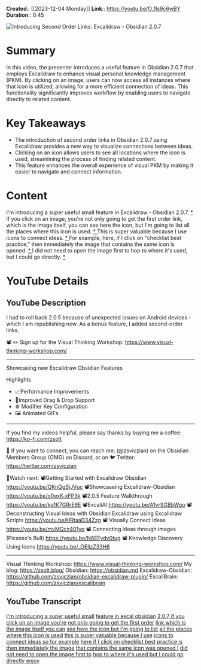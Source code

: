 **Created**:: [[2023-12-04 Monday]]
**Link**:: https://youtu.be/O_1ls9c6wBY
**Duration**:: 0:45

![Introducing Second Order Links: Excalidraw - Obsidian 2.0.7](https://youtu.be/O_1ls9c6wBY)

# Summary
In this video, the presenter introduces a useful feature in Obsidian 2.0.7 that employs Excalidraw to enhance visual personal knowledge management (PKM). By clicking on an image, users can now access all instances where that icon is utilized, allowing for a more efficient connection of ideas. This functionality significantly improves workflow by enabling users to navigate directly to related content.

# Key Takeaways
- The introduction of second order links in Obsidian 2.0.7 using Excalidraw provides a new way to visualize connections between ideas.
- Clicking on an icon allows users to see all locations where the icon is used, streamlining the process of finding related content.
- This feature enhances the overall experience of visual PKM by making it easier to navigate and connect information.

# Content
I'm introducing a super useful small feature in Excalidraw - Obsidian 2.0.7. [* ](https://youtu.be/O_1ls9c6wBY?t=0) If you click on an image, you're not only going to get the first order link, which is the image itself, you can see here the icon, but I'm going to list all the places where this icon is used. [* ](https://youtu.be/O_1ls9c6wBY?t=6) This is super valuable because I use icons to connect ideas. [* ](https://youtu.be/O_1ls9c6wBY?t=21) For example, here, if I click on "checklist best practice," then immediately the image that contains the same icon is opened. [* ](https://youtu.be/O_1ls9c6wBY?t=27) I did not need to open the image first to hop to where it's used, but I could go directly. [* ](https://youtu.be/O_1ls9c6wBY?t=42)

# YouTube Details

## YouTube Description

I had to roll back 2.0.5 because of unexpected issues on Android devices - which I am republishing now. As a bonus feature, I added second-order links.

📽️ ✏️ Sign up for the Visual Thinking Workshop: https://www.visual-thinking-workshop.com/ 

------

Showcasing new Excalidraw Obsidian Features
 
 Highlights
- 📈Performance Improvements
- 🔗Improved Drag & Drop Support
- ⚙ Modifier Key Configuration
- 🖼️ Animated GIFs

------

If you find  my videos helpful, please say thanks by buying me a coffee: https://ko-fi.com/zsolt

📩 If you want to connect, you can reach me: (@zsviczian) on the Obsidian Members Group (OMG) on Discord, or on 🐦 Twitter: https://twitter.com/zsviczian

🍿Watch next: 
📽️Getting Started with Excalidraw Obsidian https://youtu.be/QKnQgSjJVuc
📽️Showcaseing Excalidraw-Obsidian https://youtu.be/o0exK-xFP3k
📽️2.0.5 Feature Walkthrough https://youtu.be/kp1K7GRrE6E
📽️ExcaliAI https://youtu.be/A1vrSGBbWgo
📽️ Deconstructing Visual Ideas with Obsidian Excalidraw using Excalidraw Scripts https://youtu.be/HRtaaD34Zzg
📽️ Visually Connect Ideas https://youtu.be/mvMQcz401yo
📽️ Connecting ideas through images (Picasso's Bull) https://youtu.be/N6EFydv0tug
📽️ Knowledge Discovery Using Icons https://youtu.be/_OEljzZ33H8

-----

Visual Thinking Workshop: https://www.visual-thinking-workshop.com/
My blog: https://zsolt.blog/ 
Obsidian: https://obsidian.md
Excalidraw-Obsidian: https://github.com/zsviczian/obsidian-excalidraw-plugin/
ExcaliBrain: https://github.com/zsviczian/excalibrain

## YouTube Transcript

[I'm introducing a super useful small](https://youtu.be/O_1ls9c6wBY?t=0) [feature in excal obsidian](https://youtu.be/O_1ls9c6wBY?t=2) [2.0.7 if you click on an image you're](https://youtu.be/O_1ls9c6wBY?t=6) [not only going to get the first order](https://youtu.be/O_1ls9c6wBY?t=9) [link which is the image itself you can](https://youtu.be/O_1ls9c6wBY?t=11) [see here the icon but I'm going to list](https://youtu.be/O_1ls9c6wBY?t=14) [all the places where this icon is used](https://youtu.be/O_1ls9c6wBY?t=17) [this is super valuable because I use](https://youtu.be/O_1ls9c6wBY?t=21) [icons to connect ideas so for example](https://youtu.be/O_1ls9c6wBY?t=24) [here if I click on checklist best](https://youtu.be/O_1ls9c6wBY?t=27) [practice is then immediately the image](https://youtu.be/O_1ls9c6wBY?t=29) [that contains the same icon was opened I](https://youtu.be/O_1ls9c6wBY?t=33) [did not need to open the image first to](https://youtu.be/O_1ls9c6wBY?t=36) [hop to where it's used but I could go](https://youtu.be/O_1ls9c6wBY?t=39) [directly enjoy](https://youtu.be/O_1ls9c6wBY?t=42) 

